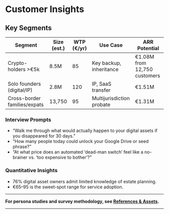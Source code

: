 # Customer Insights

## Key Segments

| Segment                     | Size (est.) | WTP (€/yr) | Use Case                    | ARR Potential    |
|-----------------------------|-------------|------------|-----------------------------|------------------|
| Crypto-holders >€5k         | 8.5M        | 85         | Key backup, inheritance     | €1.08M from 12,750 customers |
| Solo founders (digital/IP)  | 2.8M        | 120        | IP, SaaS transfer           | €1.51M           |
| Cross-border families/expats| 13,750      | 95         | Multijurisdiction probate   | €1.31M           |

### Interview Prompts
- “Walk me through what would actually happen to your digital assets if you disappeared for 30 days.”
- “How many people today could unlock your Google Drive or seed phrase?”
- “At what price does an automated ‘dead-man switch’ feel like a no-brainer vs. ‘too expensive to bother’?”

### Quantitative Insights

- 76% digital asset owners admit limited knowledge of estate planning.
- €65–95 is the sweet-spot range for service adoption.

---

**For persona studies and survey methodology, see [References & Assets](References_and_Assets.md).**

---

